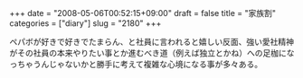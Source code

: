 +++
date = "2008-05-06T00:52:15+09:00"
draft = false
title = "家族割"
categories = ["diary"]
slug = "2180"
+++

ペパボが好きで好きでたまらん、と社員に言われると嬉しい反面、強い愛社精神がその社員の本来やりたい事とか進むべき道（例えば独立とかね）への足枷になっちゃうんじゃないかと勝手に考えて複雑な心境になる事が多々ある。
